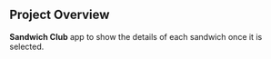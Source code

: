 
## Project Overview
**Sandwich Club** app to
show the details of each sandwich once it is selected.
